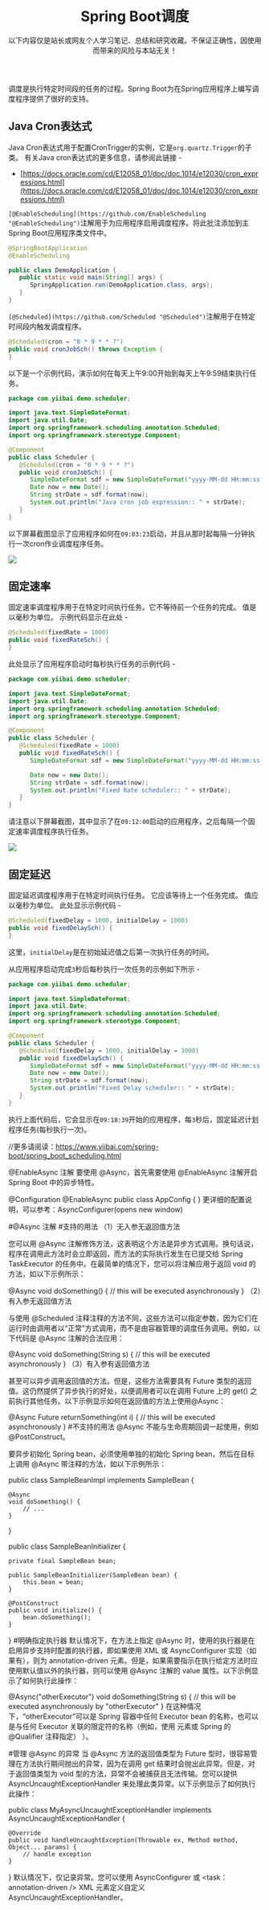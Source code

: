 

<header>

# Spring Boot调度

以下内容仅是站长或网友个人学习笔记、总结和研究收藏。不保证正确性，因使用而带来的风险与本站无关！

</header>



<script>( adsbygoogle = window.adsbygoogle || []).push({});</script>



调度是执行特定时间段的任务的过程。Spring Boot为在Spring应用程序上编写调度程序提供了很好的支持。

## Java Cron表达式

Java Cron表达式用于配置CronTrigger的实例，它是`org.quartz.Trigger`的子类。 有关Java cron表达式的更多信息，请参阅此链接 -

*   [https://docs.oracle.com/cd/E12058_01/doc/doc.1014/e12030/cron_expressions.html](https://docs.oracle.com/cd/E12058_01/doc/doc.1014/e12030/cron_expressions.html)

`[@EnableScheduling](https://github.com/EnableScheduling "@EnableScheduling")`注解用于为应用程序启用调度程序。将此批注添加到主Spring Boot应用程序类文件中。

```java
@SpringBootApplication
@EnableScheduling

public class DemoApplication {
   public static void main(String[] args) {
      SpringApplication.run(DemoApplication.class, args);
   }
}

```

`[@Scheduled](https://github.com/Scheduled "@Scheduled")`注解用于在特定时间段内触发调度程序。

```java
@Scheduled(cron = "0 * 9 * * ?")
public void cronJobSch() throws Exception {
}

```

以下是一个示例代码，演示如何在每天上午9:00开始到每天上午9:59结束执行任务。

```java
package com.yiibai.demo.scheduler;

import java.text.SimpleDateFormat;
import java.util.Date;
import org.springframework.scheduling.annotation.Scheduled;
import org.springframework.stereotype.Component;

@Component
public class Scheduler {
   @Scheduled(cron = "0 * 9 * * ?")
   public void cronJobSch() {
      SimpleDateFormat sdf = new SimpleDateFormat("yyyy-MM-dd HH:mm:ss.SSS");
      Date now = new Date();
      String strDate = sdf.format(now);
      System.out.println("Java cron job expression:: " + strDate);
   }
}

```

以下屏幕截图显示了应用程序如何在`09:03:23`启动，并且从那时起每隔一分钟执行一次cron作业调度程序任务。

![](/uploads/images/2018/10/05/103218_77311.jpg)

## 固定速率

固定速率调度程序用于在特定时间执行任务。它不等待前一个任务的完成。 值是以毫秒为单位。 示例代码显示在此处 -

```java
@Scheduled(fixedRate = 1000)
public void fixedRateSch() { 
}

```

此处显示了应用程序启动时每秒执行任务的示例代码 -

```java
package com.yiibai.demo.scheduler;

import java.text.SimpleDateFormat;
import java.util.Date;
import org.springframework.scheduling.annotation.Scheduled;
import org.springframework.stereotype.Component;

@Component
public class Scheduler {
   @Scheduled(fixedRate = 1000)
   public void fixedRateSch() {
      SimpleDateFormat sdf = new SimpleDateFormat("yyyy-MM-dd HH:mm:ss.SSS");

      Date now = new Date();
      String strDate = sdf.format(now);
      System.out.println("Fixed Rate scheduler:: " + strDate);
   }
}

```

请注意以下屏幕截图，其中显示了在`09:12:00`启动的应用程序，之后每隔一个固定速率调度程序执行任务。

![](/uploads/images/2018/10/05/103355_72877.jpg)

## 固定延迟

固定延迟调度程序用于在特定时间执行任务。 它应该等待上一个任务完成。 值应以毫秒为单位。 此处显示示例代码 -

```java
@Scheduled(fixedDelay = 1000, initialDelay = 1000)
public void fixedDelaySch() {
}

```

这里，`initialDelay`是在初始延迟值之后第一次执行任务的时间。

从应用程序启动完成`3`秒后每秒执行一次任务的示例如下所示 -

```java
package com.yiibai.demo.scheduler;

import java.text.SimpleDateFormat;
import java.util.Date;
import org.springframework.scheduling.annotation.Scheduled;
import org.springframework.stereotype.Component;

@Component
public class Scheduler {
   @Scheduled(fixedDelay = 1000, initialDelay = 3000)
   public void fixedDelaySch() {
      SimpleDateFormat sdf = new SimpleDateFormat("yyyy-MM-dd HH:mm:ss.SSS");
      Date now = new Date();
      String strDate = sdf.format(now);
      System.out.println("Fixed Delay scheduler:: " + strDate);
   }
}

```

执行上面代码后，它会显示在`09:18:39`开始的应用程序，每`3`秒后，固定延迟计划程序任务(每秒执行一次)。





//更多请阅读：https://www.yiibai.com/spring-boot/spring_boot_scheduling.html

@EnableAsync 注解
要使用 @Async，首先需要使用 @EnableAsync 注解开启 Spring Boot 中的异步特性。

@Configuration
@EnableAsync
public class AppConfig {
}
更详细的配置说明，可以参考：AsyncConfigurer(opens new window)

#@Async 注解
#支持的用法
（1）无入参无返回值方法

您可以用 @Async 注解修饰方法，这表明这个方法是异步方式调用。换句话说，程序在调用此方法时会立即返回，而方法的实际执行发生在已提交给 Spring TaskExecutor 的任务中。在最简单的情况下，您可以将注解应用于返回 void 的方法，如以下示例所示：

@Async
void doSomething() {
// this will be executed asynchronously
}
（2）有入参无返回值方法

与使用 @Scheduled 注释注释的方法不同，这些方法可以指定参数，因为它们在运行时由调用者以“正常”方式调用，而不是由容器管理的调度任务调用。例如，以下代码是 @Async 注解的合法应用：

@Async
void doSomething(String s) {
// this will be executed asynchronously
}
（3）有入参有返回值方法

甚至可以异步调用返回值的方法。但是，这些方法需要具有 Future 类型的返回值。这仍然提供了异步执行的好处，以便调用者可以在调用 Future 上的 get() 之前执行其他任务。以下示例显示如何在返回值的方法上使用@Async：

@Async
Future<String> returnSomething(int i) {
// this will be executed asynchronously
}
#不支持的用法
@Async 不能与生命周期回调一起使用，例如 @PostConstruct。

要异步初始化 Spring bean，必须使用单独的初始化 Spring bean，然后在目标上调用 @Async 带注释的方法，如以下示例所示：

public class SampleBeanImpl implements SampleBean {

    @Async
    void doSomething() {
        // ...
    }

}

public class SampleBeanInitializer {

    private final SampleBean bean;

    public SampleBeanInitializer(SampleBean bean) {
        this.bean = bean;
    }

    @PostConstruct
    public void initialize() {
        bean.doSomething();
    }

}
#明确指定执行器
默认情况下，在方法上指定 @Async 时，使用的执行器是在启用异步支持时配置的执行器，即如果使用 XML 或 AsyncConfigurer 实现（如果有），则为 annotation-driven 元素。但是，如果需要指示在执行给定方法时应使用默认值以外的执行器，则可以使用 @Async 注解的 value 属性。以下示例显示了如何执行此操作：

@Async("otherExecutor")
void doSomething(String s) {
// this will be executed asynchronously by "otherExecutor"
}
在这种情况下，“otherExecutor”可以是 Spring 容器中任何 Executor bean 的名称，也可以是与任何 Executor 关联的限定符的名称（例如，使用 <qualifier> 元素或 Spring 的 @Qualifier 注释指定） ）。

#管理 @Async 的异常
当 @Async 方法的返回值类型为 Future 型时，很容易管理在方法执行期间抛出的异常，因为在调用 get 结果时会抛出此异常。但是，对于返回值类型为 void 型的方法，异常不会被捕获且无法传输。您可以提供 AsyncUncaughtExceptionHandler 来处理此类异常。以下示例显示了如何执行此操作：

public class MyAsyncUncaughtExceptionHandler implements AsyncUncaughtExceptionHandler {

    @Override
    public void handleUncaughtException(Throwable ex, Method method, Object... params) {
        // handle exception
    }
}
默认情况下，仅记录异常。您可以使用 AsyncConfigurer 或 <task：annotation-driven /> XML 元素定义自定义 AsyncUncaughtExceptionHandler。